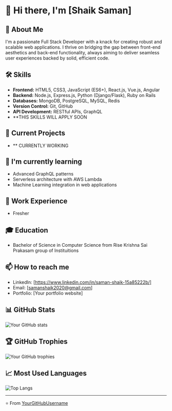 # 👋 Hi there, I'm [Shaik Saman]

## 🚀 About Me
I'm a passionate Full Stack Developer with a knack for creating robust and scalable web applications. I thrive on bridging the gap between front-end aesthetics and back-end functionality, always aiming to deliver seamless user experiences backed by solid, efficient code.

## 🛠 Skills
- **Frontend:** HTML5, CSS3, JavaScript (ES6+), React.js, Vue.js, Angular
- **Backend:** Node.js, Express.js, Python (Django/Flask), Ruby on Rails
- **Databases:** MongoDB, PostgreSQL, MySQL, Redis
- **Version Control:** Git, GitHub
- **API Development:** RESTful APIs, GraphQL
- **THIS SKILLS WILL APPLY SOON

## 🔭 Current Projects
- ** CURRENTLY WORKING

## 🌱 I'm currently learning
- Advanced GraphQL patterns
- Serverless architecture with AWS Lambda
- Machine Learning integration in web applications

## 💼 Work Experience
- Fresher

## 🎓 Education
- Bachelor of Science in Computer Science from Rise Krishna Sai Prakasam group of Instituitions

## 📫 How to reach me
- LinkedIn: [https://www.linkedin.com/in/saman-shaik-15a85222b/]
- Email: [samanshaik2020@gmail.com]
- Portfolio: [Your portfolio website]

## 📊 GitHub Stats
![Your GitHub stats](https://github-readme-stats.vercel.app/api?username=YourGitHubUsername&show_icons=true&theme=radical)

## 🏆 GitHub Trophies
![Your GitHub trophies](https://github-profile-trophy.vercel.app/?username=YourGitHubUsername&theme=onedark)

## 📈 Most Used Languages
![Top Langs](https://github-readme-stats.vercel.app/api/top-langs/?username=YourGitHubUsername&layout=compact)

---

⭐️ From [YourGitHubUsername](https://github.com/samanshaik2020)
